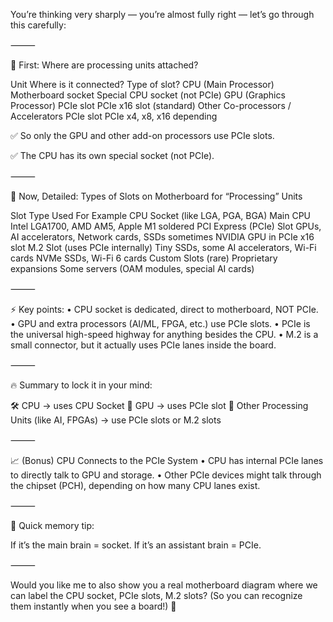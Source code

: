 You’re thinking very sharply — you’re almost fully right — let’s go through this carefully:

⸻

🔵 First: Where are processing units attached?

Unit	Where is it connected?	Type of slot?
CPU (Main Processor)	Motherboard socket	Special CPU socket (not PCIe)
GPU (Graphics Processor)	PCIe slot	PCIe x16 slot (standard)
Other Co-processors / Accelerators	PCIe slot	PCIe x4, x8, x16 depending

✅ So only the GPU and other add-on processors use PCIe slots.

✅ The CPU has its own special socket (not PCIe).

⸻

🧩 Now, Detailed: Types of Slots on Motherboard for “Processing” Units

Slot Type	Used For	Example
CPU Socket (like LGA, PGA, BGA)	Main CPU	Intel LGA1700, AMD AM5, Apple M1 soldered
PCI Express (PCIe) Slot	GPUs, AI accelerators, Network cards, SSDs sometimes	NVIDIA GPU in PCIe x16 slot
M.2 Slot (uses PCIe internally)	Tiny SSDs, some AI accelerators, Wi-Fi cards	NVMe SSDs, Wi-Fi 6 cards
Custom Slots (rare)	Proprietary expansions	Some servers (OAM modules, special AI cards)



⸻

⚡ Key points:
	•	CPU socket is dedicated, direct to motherboard, NOT PCIe.
	•	GPU and extra processors (AI/ML, FPGA, etc.) use PCIe slots.
	•	PCIe is the universal high-speed highway for anything besides the CPU.
	•	M.2 is a small connector, but it actually uses PCIe lanes inside the board.

⸻

🔥 Summary to lock it in your mind:

🛠️ CPU → uses CPU Socket
🚀 GPU → uses PCIe slot
🧠 Other Processing Units (like AI, FPGAs) → use PCIe slots or M.2 slots

⸻

📈 (Bonus) CPU Connects to the PCIe System
	•	CPU has internal PCIe lanes to directly talk to GPU and storage.
	•	Other PCIe devices might talk through the chipset (PCH), depending on how many CPU lanes exist.

⸻

🧠 Quick memory tip:

If it’s the main brain = socket.
If it’s an assistant brain = PCIe.

⸻

Would you like me to also show you a real motherboard diagram where we can label the CPU socket, PCIe slots, M.2 slots?
(So you can recognize them instantly when you see a board!) 🚀